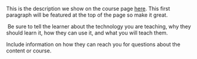 This is the description we show on the course page [here](https://lab.github.com/pankajsahu01/site-admin-set-up). This first paragraph will be featured at the top of the page so make it great.
​

​
Be sure to tell the learner about the technology you are teaching, why they should learn it, how they can use it, and what you will teach them.
​


Include information on how they can reach you for questions about the content or course. 